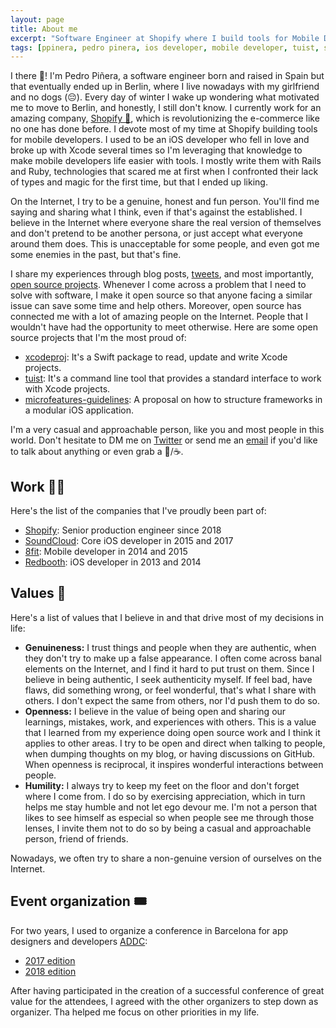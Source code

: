 ```yaml
---
layout: page
title: About me
excerpt: "Software Engineer at Shopify where I build tools for Mobile Developers (mostly in Ruby). I'm an open source who likes to share their experiences, learnings and work. When I'm not coding Ruby or Rails, you can find my playing with Swift"
tags: [ppinera, pedro pinera, ios developer, mobile developer, tuist, shopify, ruby, pedro piñera]
---
```


I there 👋! I'm Pedro Piñera, a software engineer born and raised in Spain but that eventually ended up in Berlin, where I live nowadays with my girlfriend and no dogs (😔). Every day of winter I wake up wondering what motivated me to move to Berlin, and honestly, I still don't know. I currently work for an amazing company, [Shopify 🛒](https://shopify.com), which is revolutionizing the e-commerce like no one has done before. I devote most of my time at Shopify building tools for mobile developers. I used to be an iOS developer who fell in love and broke up with Xcode several times so I'm leveraging that knowledge to make mobile developers life easier with tools. I mostly write them with Rails and Ruby, technologies that scared me at first when I confronted their lack of types and magic for the first time, but that I ended up liking.

On the Internet, I try to be a genuine, honest and fun person. You'll find me saying and sharing what I think, even if that's against the established. I believe in the Internet where everyone share the real version of themselves and don't pretend to be another persona, or just accept what everyone around them does. This is unacceptable for some people, and even got me some enemies in the past, but that's fine.

I share my experiences through blog posts, [tweets](https://twitter.com/pepibumur), and most importantly, [open source projects](https://github.com/pepibumur). Whenever I come across a problem that I need to solve with software, I make it open source so that anyone facing a similar issue can save some time and help others. Moreover, open source has connected me with a lot of amazing people on the Internet. People that I wouldn't have had the opportunity to meet otherwise. Here are some open source projects that I'm the most proud of:

- [xcodeproj](https://github.com/tuist/xcodeproj): It's a Swift package to read, update and write Xcode projects.
- [tuist](https://github.com/tuist/tuist): It's a command line tool that provides a standard interface to work with Xcode projects.
- [microfeatures-guidelines](https://github.com/tuist/microfeatures-guidelines): A proposal on how to structure frameworks in a modular iOS application.

I'm a very casual and approachable person, like you and most people in this world. Don't hesitate to DM me on [Twitter](https://twitter.com/pepibumur) or send me an [email](mailto:pedro@ppinera.es) if you'd like to talk about anything or even grab a 🍺/☕️.

## Work 👨‍💻

Here's the list of the companies that I've proudly been part of:

- [Shopify](https://shopify.com/): Senior production engineer since 2018
- [SoundCloud](https://soundcloud.com/): Core iOS developer in 2015 and 2017
- [8fit](https://8fit.com/): Mobile developer in 2014 and 2015
- [Redbooth](https://redbooth.com/): iOS developer in 2013 and 2014

## Values 🌱

Here's a list of values that I believe in and that drive most of my decisions in life:

- **Genuineness:** I trust things and people when they are authentic, when they don't try to make up a false appearance. I often come across banal elements on the Internet, and I find it hard to put trust on them. Since I believe in being authentic, I seek authenticity myself. If feel bad, have flaws, did something wrong, or feel wonderful, that's what I share with others. I don't expect the same from others, nor I'd push them to do so.
- **Openness:** I believe in the value of being open and sharing our learnings, mistakes, work, and experiences with others. This is a value that I learned from my experience doing open source work and I think it applies to other areas. I try to be open and direct when talking to people, when dumping thoughts on my blog, or having discussions on GitHub. When openness is reciprocal, it inspires wonderful interactions between people. 
- **Humility:** I always try to keep my feet on the floor and don't forget where I come from. I do so by exercising appreciation, which in turn helps me stay humble and not let ego devour me. I'm not a person that likes to see himself as especial so when people see me through those lenses, I invite them not to do so by being a casual and approachable person, friend of friends.

Nowadays, we often try to share a non-genuine version of ourselves on the Internet.

## Event organization 🎟

For two years, I used to organize a conference in Barcelona for app designers and developers [ADDC](https://addconf.com):

- [2017 edition](https://addconf.com/2017/)
- [2018 edition](https://addconf.com/2018/)

After having participated in the creation of a successful conference of great value for the attendees, I agreed with the other organizers to step down as organizer. Tha helped me focus on other priorities in my life. 